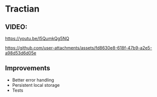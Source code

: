 # Tractian

## VIDEO:

https://youtu.be/l5QumkQg5NQ


https://github.com/user-attachments/assets/fd8630e8-618f-47b9-a2e5-a98d53d6d05e



## Improvements

- Better error handling
- Persistent local storage
- Tests
